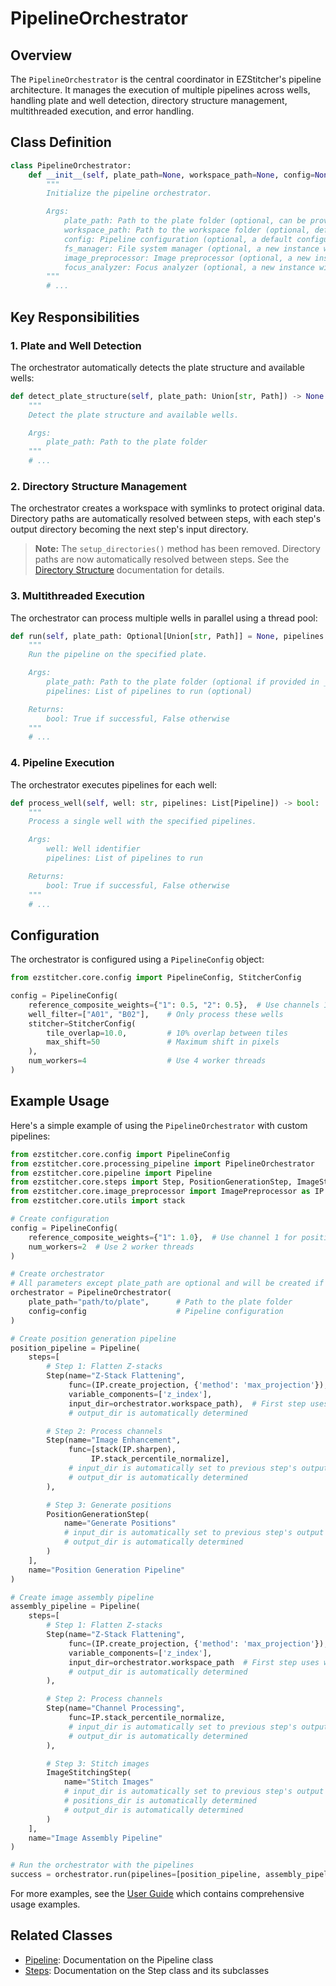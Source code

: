 # PipelineOrchestrator

## Overview

The `PipelineOrchestrator` is the central coordinator in EZStitcher's pipeline architecture. It manages the execution of multiple pipelines across wells, handling plate and well detection, directory structure management, multithreaded execution, and error handling.

## Class Definition

```python
class PipelineOrchestrator:
    def __init__(self, plate_path=None, workspace_path=None, config=None, fs_manager=None, image_preprocessor=None, focus_analyzer=None):
        """
        Initialize the pipeline orchestrator.

        Args:
            plate_path: Path to the plate folder (optional, can be provided later in run())
            workspace_path: Path to the workspace folder (optional, defaults to plate_path.parent/plate_path.name_workspace)
            config: Pipeline configuration (optional, a default configuration will be created if not provided)
            fs_manager: File system manager (optional, a new instance will be created if not provided)
            image_preprocessor: Image preprocessor (optional, a new instance will be created if not provided)
            focus_analyzer: Focus analyzer (optional, a new instance will be created if not provided)
        """
        # ...
```

## Key Responsibilities

### 1. Plate and Well Detection

The orchestrator automatically detects the plate structure and available wells:

```python
def detect_plate_structure(self, plate_path: Union[str, Path]) -> None:
    """
    Detect the plate structure and available wells.

    Args:
        plate_path: Path to the plate folder
    """
    # ...
```

### 2. Directory Structure Management

The orchestrator creates a workspace with symlinks to protect original data. Directory paths are automatically resolved between steps, with each step's output directory becoming the next step's input directory.

> **Note:** The `setup_directories()` method has been removed. Directory paths are now automatically resolved between steps. See the [Directory Structure](../source/concepts/directory_structure.rst) documentation for details.

### 3. Multithreaded Execution

The orchestrator can process multiple wells in parallel using a thread pool:

```python
def run(self, plate_path: Optional[Union[str, Path]] = None, pipelines: Optional[List[Pipeline]] = None) -> bool:
    """
    Run the pipeline on the specified plate.

    Args:
        plate_path: Path to the plate folder (optional if provided in __init__)
        pipelines: List of pipelines to run (optional)

    Returns:
        bool: True if successful, False otherwise
    """
    # ...
```

### 4. Pipeline Execution

The orchestrator executes pipelines for each well:

```python
def process_well(self, well: str, pipelines: List[Pipeline]) -> bool:
    """
    Process a single well with the specified pipelines.

    Args:
        well: Well identifier
        pipelines: List of pipelines to run

    Returns:
        bool: True if successful, False otherwise
    """
    # ...
```

## Configuration

The orchestrator is configured using a `PipelineConfig` object:

```python
from ezstitcher.core.config import PipelineConfig, StitcherConfig

config = PipelineConfig(
    reference_composite_weights={"1": 0.5, "2": 0.5},  # Use channels 1 and 2 with equal weights
    well_filter=["A01", "B02"],    # Only process these wells
    stitcher=StitcherConfig(
        tile_overlap=10.0,         # 10% overlap between tiles
        max_shift=50               # Maximum shift in pixels
    ),
    num_workers=4                  # Use 4 worker threads
)
```

## Example Usage

Here's a simple example of using the `PipelineOrchestrator` with custom pipelines:

```python
from ezstitcher.core.config import PipelineConfig
from ezstitcher.core.processing_pipeline import PipelineOrchestrator
from ezstitcher.core.pipeline import Pipeline
from ezstitcher.core.steps import Step, PositionGenerationStep, ImageStitchingStep
from ezstitcher.core.image_preprocessor import ImagePreprocessor as IP
from ezstitcher.core.utils import stack

# Create configuration
config = PipelineConfig(
    reference_composite_weights={"1": 1.0},  # Use channel 1 for position generation
    num_workers=2  # Use 2 worker threads
)

# Create orchestrator
# All parameters except plate_path are optional and will be created if not provided
orchestrator = PipelineOrchestrator(
    plate_path="path/to/plate",      # Path to the plate folder
    config=config                    # Pipeline configuration
)

# Create position generation pipeline
position_pipeline = Pipeline(
    steps=[
        # Step 1: Flatten Z-stacks
        Step(name="Z-Stack Flattening",
             func=(IP.create_projection, {'method': 'max_projection'}),  # Function tuple with parameters
             variable_components=['z_index'],
             input_dir=orchestrator.workspace_path),  # First step uses workspace_path
             # output_dir is automatically determined

        # Step 2: Process channels
        Step(name="Image Enhancement",
             func=[stack(IP.sharpen),
                  IP.stack_percentile_normalize],
             # input_dir is automatically set to previous step's output
             # output_dir is automatically determined
        ),

        # Step 3: Generate positions
        PositionGenerationStep(
            name="Generate Positions"
            # input_dir is automatically set to previous step's output
            # output_dir is automatically determined
        )
    ],
    name="Position Generation Pipeline"
)

# Create image assembly pipeline
assembly_pipeline = Pipeline(
    steps=[
        # Step 1: Flatten Z-stacks
        Step(name="Z-Stack Flattening",
             func=(IP.create_projection, {'method': 'max_projection'}),  # Function tuple with parameters
             variable_components=['z_index'],
             input_dir=orchestrator.workspace_path  # First step uses workspace_path
             # output_dir is automatically determined
        ),

        # Step 2: Process channels
        Step(name="Channel Processing",
             func=IP.stack_percentile_normalize,
             # input_dir is automatically set to previous step's output
             # output_dir is automatically determined
        ),

        # Step 3: Stitch images
        ImageStitchingStep(
            name="Stitch Images"
            # input_dir is automatically set to previous step's output
            # positions_dir is automatically determined
            # output_dir is automatically determined
        )
    ],
    name="Image Assembly Pipeline"
)

# Run the orchestrator with the pipelines
success = orchestrator.run(pipelines=[position_pipeline, assembly_pipeline])
```

For more examples, see the [User Guide](../source/user_guide/index.rst) which contains comprehensive usage examples.

## Related Classes

- [Pipeline](pipeline.md): Documentation on the Pipeline class
- [Steps](steps.md): Documentation on the Step class and its subclasses
